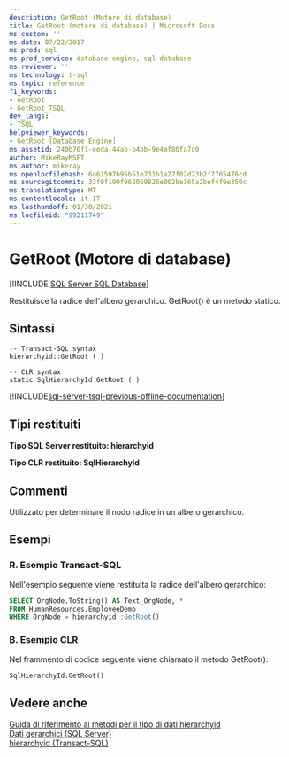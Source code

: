 ```yaml
---
description: GetRoot (Motore di database)
title: GetRoot (motore di database) | Microsoft Docs
ms.custom: ''
ms.date: 07/22/2017
ms.prod: sql
ms.prod_service: database-engine, sql-database
ms.reviewer: ''
ms.technology: t-sql
ms.topic: reference
f1_keywords:
- GetRoot
- GetRoot_TSQL
dev_langs:
- TSQL
helpviewer_keywords:
- GetRoot [Database Engine]
ms.assetid: 240b70f1-eeda-44ab-b4bb-9e4af80fa7c0
author: MikeRayMSFT
ms.author: mikeray
ms.openlocfilehash: 6a61597b95b51e731b1a27f02d23b2f7765476cd
ms.sourcegitcommit: 33f0f190f962059826e002be165a2bef4f9e350c
ms.translationtype: MT
ms.contentlocale: it-IT
ms.lasthandoff: 01/30/2021
ms.locfileid: "99211749"
---
```

# <a name="getroot-database-engine"></a>GetRoot (Motore di database)

[!INCLUDE [SQL Server SQL Database](../../includes/applies-to-version/sql-asdb.md)]

Restituisce la radice dell'albero gerarchico. GetRoot() è un metodo statico.
  
## <a name="syntax"></a>Sintassi  
  
```syntaxsql
-- Transact-SQL syntax  
hierarchyid::GetRoot ( )   
```  
  
```syntaxsql
-- CLR syntax  
static SqlHierarchyId GetRoot ( )   
```  

[!INCLUDE[sql-server-tsql-previous-offline-documentation](../../includes/sql-server-tsql-previous-offline-documentation.md)]

## <a name="return-types"></a>Tipi restituiti  
**Tipo SQL Server restituito: hierarchyid**
  
**Tipo CLR restituito: SqlHierarchyId**
  
## <a name="remarks"></a>Commenti  
Utilizzato per determinare il nodo radice in un albero gerarchico.
  
## <a name="examples"></a>Esempi  
  
### <a name="a-transact-sql-example"></a>R. Esempio Transact-SQL  
Nell'esempio seguente viene restituita la radice dell'albero gerarchico:
  
```sql
SELECT OrgNode.ToString() AS Text_OrgNode, *  
FROM HumanResources.EmployeeDemo  
WHERE OrgNode = hierarchyid::GetRoot()  
```  
  
### <a name="b-clr-example"></a>B. Esempio CLR  
Nel frammento di codice seguente viene chiamato il metodo GetRoot():
  
```sql
SqlHierarchyId.GetRoot()  
```  
  
## <a name="see-also"></a>Vedere anche
[Guida di riferimento ai metodi per il tipo di dati hierarchyid](./hierarchyid-data-type-method-reference.md)  
[Dati gerarchici &#40;SQL Server&#41;](../../relational-databases/hierarchical-data-sql-server.md)  
[hierarchyid &#40;Transact-SQL&#41;](../../t-sql/data-types/hierarchyid-data-type-method-reference.md)
  
